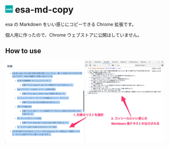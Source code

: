 # <img src='emdc.png' width='24' alt='emdc-icon'> esa-md-copy

esa の Markdown をいい感じにコピーできる Chrome 拡張です。

個人用に作ったので、Chrome ウェブストアに公開はしていません。

## How to use

<img src='how-to-use.png' width='720' alt='how-to-use'>
